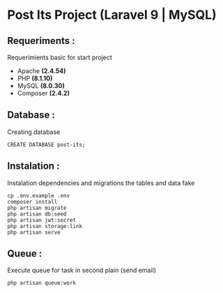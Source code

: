 # Post Its Project (Laravel 9 | MySQL)

## Requeriments :
Requerimients basic for start project

- Apache __(2.4.54)__
- PHP __(8.1.10)__
- MySQL __(8.0.30)__
- Composer __(2.4.2)__

## Database :
Creating database

```
CREATE DATABASE post-its;
```
## Instalation :
Instalation dependencies and migrations the tables and data fake

```
cp .env.example .env
composer install
php artisan migrate
php artisan db:seed
php artisan jwt:secret
php artisan storage:link
php artisan serve
```

## Queue :
Execute queue for task in second plain (send email)
```
php artisan queue:work
```